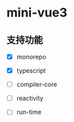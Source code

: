 # mini-vue3
 
## 支持功能
- [x] monorepo
- [x] typescript
- [ ] compiler-core
- [ ] reactivity
- [ ] run-time

